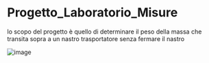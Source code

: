 # Progetto_Laboratorio_Misure
lo scopo del progetto è quello di determinare il peso della massa che transita sopra a un nastro trasportatore senza fermare il nastro

![image](https://user-images.githubusercontent.com/49036361/153436523-b0a121e6-d485-43be-8c3f-4307e8d3fa27.png)
